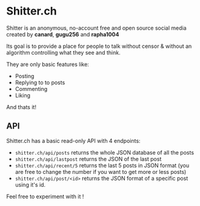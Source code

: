 # Shitter.ch

Shitter is an anonymous, no-account free and open source social media created by **canard**, **gugu256** and **rapha1004**

Its goal is to provide a place for people to talk without censor & without an algorithm controlling what they see and think.

They are only basic features like:

- Posting
- Replying to to posts
- Commenting
- Liking

And thats it!

## API

Shitter.ch has a basic read-only API with 4 endpoints:

- `shitter.ch/api/posts`     returns the whole JSON database of all the posts
- `shitter.ch/api/lastpost`  returns the JSON of the last post
- `shitter.ch/api/recent/5`  returns the last 5 posts in JSON format (you are free to change the number if you want to get more or less posts)
- `shitter.ch/api/post/<id>` returns the JSON format of a specific post using it's id.

Feel free to experiment with it !